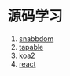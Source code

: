 # 源码学习

1. [snabbdom](https://github.com/windego/source-snabbdom)
2. [tapable](https://github.com/windego/source-tapable)
3. [koa2](https://github.com/windego/source-koa2)
4. [react](https://github.com/windego/source-react)
